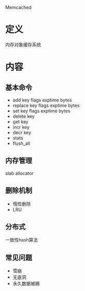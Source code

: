 Memcached

# 定义 #
内存对象缓存系统

# 内容 #
## 基本命令 ##
  - add key flags exptime bytes
  - replace key flags exptime bytes 
  - set key flags exptime bytes
  - delete key
  - get key
  - incr key
  - decr key
  - stats
  - flush_all
## 内存管理 ##
slab allocator
## 删除机制 ##
  - 惰性删除
  - LRU
## 分布式 ##
一致性hash算法
## 常见问题 ##
  - 雪崩
  - 无底洞
  - 永久数据被踢 